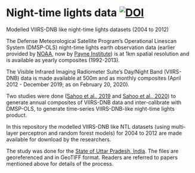 # Night-time lights data [![DOI](https://zenodo.org/badge/241801111.svg)](https://zenodo.org/badge/latestdoi/241801111)
Modelled VIIRS-DNB like night-time lights datasets (2004 to 2012)

The Defense Meteorological Satellite Program’s Operational Linescan System (DMSP-OLS) night-time lights earth observation data (earlier provided by [NOAA](https://ngdc.noaa.gov/eog/index.html), now by [Payne Institute](https://payneinstitute.mines.edu/eog/)) is at 1km spatial resolution and is available as yearly composites (1992-2013).

The Visible Infrared Imaging Radiometer Suite’s Day/Night Band (VIIRS-DNB) data is made available at 500m and as monthly composites (April 2012 - December 2019; as on February 20, 2020).

Two studies were done ([Sahoo et al., 2019](https://doi.org/10.1080/01431161.2019.1693077) and [Sahoo et al., 2020](http://dx.doi.org/10.1080/15481603.2020.1848323)) to generate annual composites of VIIRS-DNB data and inter-calibrate with DMSP-OLS, to generate time-series VIIRS-DNB-like night-time lights product.

In this repository the modelled VIIRS-DNB like NTL datasets (using multi-layer perceptron and random forest models) for 2004 to 2012 are made available for download by the researchers.

The study was done for the [State of Uttar Pradesh, India](http://geojson.io/#id=github:prasunkgupta/nightlights/blob/master/UP.geojson&map=7/27.188/80.868). The files are georeferenced and in GeoTIFF format. Readers are referred to papers mentioned above for details of the process.
